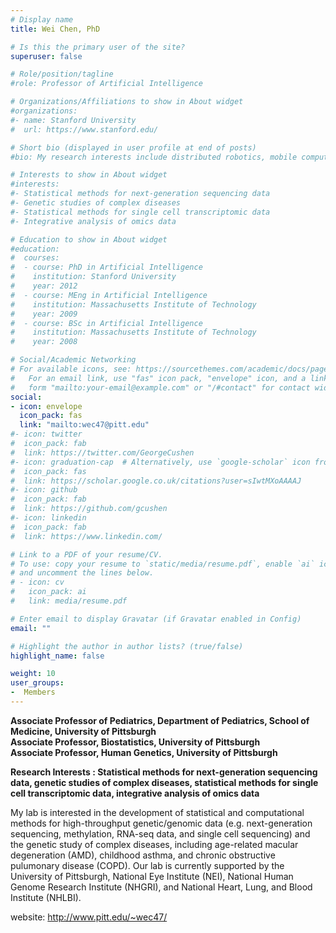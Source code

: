 ```yaml
---
# Display name
title: Wei Chen, PhD

# Is this the primary user of the site?
superuser: false

# Role/position/tagline
#role: Professor of Artificial Intelligence

# Organizations/Affiliations to show in About widget
#organizations:
#- name: Stanford University
#  url: https://www.stanford.edu/

# Short bio (displayed in user profile at end of posts)
#bio: My research interests include distributed robotics, mobile computing and programmable matter.

# Interests to show in About widget
#interests:
#- Statistical methods for next-generation sequencing data
#- Genetic studies of complex diseases
#- Statistical methods for single cell transcriptomic data
#- Integrative analysis of omics data

# Education to show in About widget
#education:
#  courses:
#  - course: PhD in Artificial Intelligence
#    institution: Stanford University
#    year: 2012
#  - course: MEng in Artificial Intelligence
#    institution: Massachusetts Institute of Technology
#    year: 2009
#  - course: BSc in Artificial Intelligence
#    institution: Massachusetts Institute of Technology
#    year: 2008

# Social/Academic Networking
# For available icons, see: https://sourcethemes.com/academic/docs/page-builder/#icons
#   For an email link, use "fas" icon pack, "envelope" icon, and a link in the
#   form "mailto:your-email@example.com" or "/#contact" for contact widget.
social:
- icon: envelope
  icon_pack: fas
  link: "mailto:wec47@pitt.edu"
#- icon: twitter
#  icon_pack: fab
#  link: https://twitter.com/GeorgeCushen
#- icon: graduation-cap  # Alternatively, use `google-scholar` icon from `ai` icon pack
#  icon_pack: fas
#  link: https://scholar.google.co.uk/citations?user=sIwtMXoAAAAJ
#- icon: github
#  icon_pack: fab
#  link: https://github.com/gcushen
#- icon: linkedin
#  icon_pack: fab
#  link: https://www.linkedin.com/

# Link to a PDF of your resume/CV.
# To use: copy your resume to `static/media/resume.pdf`, enable `ai` icons in `params.toml`, 
# and uncomment the lines below.
# - icon: cv
#   icon_pack: ai
#   link: media/resume.pdf

# Enter email to display Gravatar (if Gravatar enabled in Config)
email: ""

# Highlight the author in author lists? (true/false)
highlight_name: false

weight: 10
user_groups:
-  Members
---
```


**Associate Professor of Pediatrics, Department of Pediatrics, School of Medicine, University of Pittsburgh**<br>
**Associate Professor, Biostatistics, University of Pittsburgh**<br>
**Associate Professor, Human Genetics,  University of Pittsburgh**

**Research Interests : Statistical methods for next-generation sequencing data, genetic studies of complex diseases, statistical methods for single cell transcriptomic data, integrative analysis of omics data**

My lab is interested in the development of statistical and computational methods for high-throughput genetic/genomic data (e.g. next-generation sequencing, methylation, RNA-seq data, and single cell sequencing) and the genetic study of complex diseases, including age-related macular degeneration (AMD), childhood asthma, and chronic obstructive pulumonary disease (COPD). Our lab is currently supported by the University of Pittsburgh, National Eye Institute (NEI), National Human Genome Research Institute (NHGRI), and National Heart, Lung, and Blood Institute (NHLBI).

website: http://www.pitt.edu/~wec47/ 

